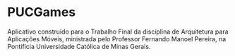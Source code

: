 # PUCGames

Aplicativo construído para o Trabalho Final da disciplina de Arquitetura para Aplicações Móveis, ministrada pelo Professor Fernando Manoel Pereira, na Pontifícia Universidade Católica de Minas Gerais.
